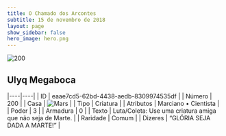 ```yaml
---
title: O Chamado dos Arcontes
subtitle: 15 de novembro de 2018
layout: page
show_sidebar: false
hero_image: hero.png
---
```


![200](https://cdn.keyforgegame.com/media/card_front/pt/341_200_CM3V8FW8C2PG_pt.png)

## Ulyq Megaboca

|----|----|
| ID | eaae7cd5-62bd-4438-aedb-8309974535df |
| Número | 200 |
| Casa | ![Mars](https://archonarcana.com/images/thumb/d/de/Mars.png/22px-Mars.png "Marte") |
| Tipo | Criatura |
| Atributos | Marciano • Cientista |
| Poder | 3 |
| Armadura | 0 |
| Texto | Luta/Coleta: Use uma criatura amiga que não seja de Marte. |
| Raridade | Comum |
| Dizeres | “GLÓRIA SEJA DADA A MARTE!” |
